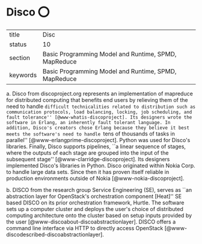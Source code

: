 # Disco :o:


|          |                                                      |
| -------- | ---------------------------------------------------- |
| title    | Disc                                                 | 
| status   | 10                                                   |
| section  | Basic Programming Model and Runtime, SPMD, MapReduce |
| keywords | Basic Programming Model and Runtime, SPMD, MapReduce |



a. Disco from discoproject.org represents an implementation of
mapreduce for distributed computing that benefits end users by
relieving them of the need to handle ``difficult technicalities
related to distribution such as communication protocols, load
balancing, locking, job scheduling, and fault
tolerance'' [@www-whatis-discoproject]. Its designers wrote the
software in Erlang, an inherently fault tolerant language. In
addition, Disco's creators chose Erlang because they believe it best
meets the software's need to handle ``tens of thousands of tasks in
parallel'' [@www-erlangprime-discoproject]. Python was used for
Disco's libraries. Finally, Disco supports pipelines, ``a linear
sequence of stages, where the outputs of each stage are grouped into
the input of the subsequent
stage'' [@www-clarridge-discoproject]. Its designers implemented
Disco's libraries in Python. Disco originated within Nokia Corp. to
handle large data sets.  Since then it has proven itself reliable in
production environments outside of
Nokia [@www-nokia-discoproject].

b. DISCO from the research group Service Engineering (SE), serves as
``an abstraction layer for OpenStack's orchestration component
[Heat]'' SE based DISCO on its prior orchestration framework,
Hurtle. The software sets up a computer cluster and deploys the user's
choice of distributed computing architecture onto the cluster based on
setup inputs provided by the
user [@www-discoabout-discoabstractionlayer].  DISCO offers a
command line interface via HTTP to directly access
OpenStack [@www-discodescribed-discoabstractionlayer].



